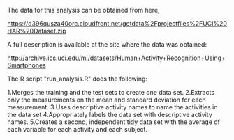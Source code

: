 The data for this analysis can be obtained from here,

https://d396qusza40orc.cloudfront.net/getdata%2Fprojectfiles%2FUCI%20HAR%20Dataset.zip 


A full description is available at the site where the data was obtained: 

http://archive.ics.uci.edu/ml/datasets/Human+Activity+Recognition+Using+Smartphones 



The R script "run_analysis.R" does the following:
  
1.Merges the training and the test sets to create one data set.
2.Extracts only the measurements on the mean and standard deviation for each measurement.
3.Uses descriptive activity names to name the activities in the data set
4.Appropriately labels the data set with descriptive activity names.
5.Creates a second, independent tidy data set with the average of each variable for each activity and each subject.
